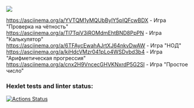 <a href="https://codeclimate.com/github/PavelStriker/frontend-project-lvl1/maintainability"><img src="https://api.codeclimate.com/v1/badges/c48aa79ff544dc349453/maintainability" /></a>

https://asciinema.org/a/YVTQM1yMQUbBylY5pIQFcwBDX - Игра "Проверка на чётность"
<br>
https://asciinema.org/a/Tl7TqiV3iROMdmEhtBND8PpPN - Игра "Калькулятор"
<br>
https://asciinema.org/a/6TFAycEwahAJrtXJ64nkvDwAW - Игра "НОД"
<br>
https://asciinema.org/a/kiHdcVMzr041pLo4WSDvbd3b4 - Игра "Арифметическая прогрессия"
<br>
https://asciinema.org/a/cnx2H9VncecGHVKNxrdP5G2Sl - Игра "Простое число"
### Hexlet tests and linter status:
[![Actions Status](https://github.com/PavelStriker/frontend-project-lvl1/workflows/hexlet-check/badge.svg)](https://github.com/PavelStriker/frontend-project-lvl1/actions)
